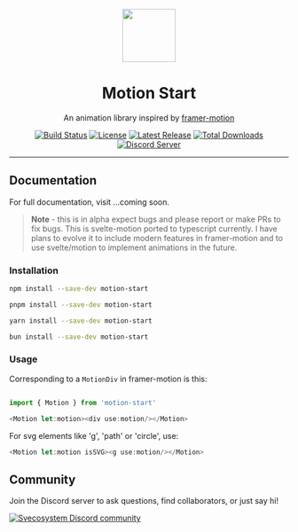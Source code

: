 <p align="center">
 <img align="center" src="https://cdn.discordapp.com/attachments/1288125624317382677/1288132876793020448/icon.png?ex=6705363a&is=6703e4ba&hm=a9dd121a4b4cac11a7ae3f206e5f5f2728f75a897ea3b5e5180fa4b94aa0e655&" height="96" />
 <h1 align="center">
  Motion Start
 </h1>
</p>

<div align="center">

An animation library inspired by [framer-motion](https://www.framer.com/motion/)

<a href="https://github.com/JonathonRP/motion-start/actions"><img src="https://img.shields.io/github/actions/workflow/status/JonathonRP/motion-start/main.yaml" alt="Build Status"></a>
<a href="https://github.com/JonathonRP/motion-start/blob/master/LICENSE"><img src="https://img.shields.io/npm/l/motion-start.svg" alt="License"></a>
<a href="https://github.com/JonathonRP/motion-start/releases"><img src="https://img.shields.io/npm/v/motion-start.svg" alt="Latest Release"></a>
<a href="https://www.npmjs.com/package/motion-start"><img src="https://img.shields.io/npm/dt/motion-start.svg" alt="Total Downloads"></a>
<a
href="https://discord.gg/TBdTdu6hmW">
<img alt="Discord Server" src="https://img.shields.io/discord/1288125623570530334?logo=discord&logoColor=white&label=community&labelColor=5865F2"></a>

</div>

---

## Documentation

For full documentation, visit ...coming soon.

> **Note** - this is in alpha expect bugs and please report or make PRs to fix bugs. This is svelte-motion ported to typescript currently. I have plans to evolve it to include modern features in framer-motion and to use svelte/motion to implement animations in the future.

### Installation

```bash
npm install --save-dev motion-start
```

```bash
pnpm install --save-dev motion-start
```

```bash
yarn install --save-dev motion-start
```

```bash
bun install --save-dev motion-start
```

### Usage

Corresponding to a `MotionDiv` in framer-motion is this:

```javascript
import { Motion } from 'motion-start'

<Motion let:motion><div use:motion/></Motion>
```
For svg elements like 'g', 'path' or 'circle', use:

```javascript
<Motion let:motion isSVG><g use:motion/></Motion>
```


## Community

Join the Discord server to ask questions, find collaborators, or just say hi!

<a href="https://discord.gg/TBdTdu6hmW" alt="Svecosystem Discord community">
<picture>
  <source media="(prefers-color-scheme: dark)" srcset="https://invidget.switchblade.xyz/TBdTdu6hmW">
  <img alt="Svecosystem Discord community" src="https://invidget.switchblade.xyz/TBdTdu6hmW?theme=light">
</picture>
</a>
